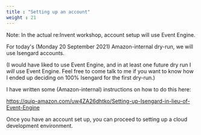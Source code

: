 ```yaml
---
title : "Setting up an account"
weight : 21
---
```


Note\: In the actual re:Invent workshop, account setup will use Event Engine.

For today's (Monday 20 September 2021) Amazon-internal dry-run, we will use
Isengard accounts.

(I would have liked to use Event Engine, and in at least one future dry run I
*will* use Event Engine. Feel free to come talk to me if you want to know how I
ended up deciding on 100% Isengard for the first dry-run.)

I have written some (Amazon-internal) instructions on how to do this here\:

https://quip-amazon.com/uw4ZA26dhtko/Setting-up-Isengard-in-lieu-of-Event-Engine

Once you have an account set up, you can proceed to setting up a cloud
development environment.
